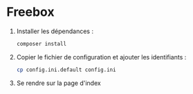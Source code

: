 # Freebox

1. Installer les dépendances :

    ```sh
    composer install
    ```

2. Copier le fichier de configuration et ajouter les identifiants :

    ```sh
    cp config.ini.default config.ini
    ```

3. Se rendre sur la page d'index
